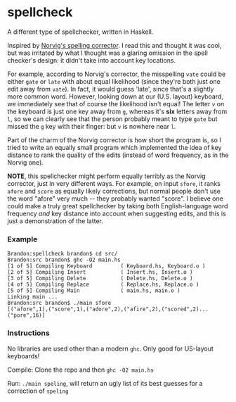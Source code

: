 # spellcheck

A different type of spellchecker, written in Haskell.

Inspired by [Norvig's spelling corrector](http://norvig.com/spell-correct.html). I read this and thought it was cool, but was irritated by what I thought was a glaring omission in the spell checker's design: it didn't take into account key locations.

For example, according to Norvig's corrector, the misspelling `vate` could be either `gate` or `late` with about equal likelihood (since they're both just one edit away from `vate`). In fact, it would guess 'late', since that's a slightly more common word. However, looking down at our (U.S. layout) keyboard, we immediately see that of course the likelihood isn't equal! The letter `v` on the keyboard is just one key away from `g`, whereas it's **six** letters away from `l`, so we can clearly see that the person probably meant to type `gate` but missed the `g` key with their finger: but `v` is nowhere near `l`.

Part of the charm of the Norvig corrector is how short the program is, so I tried to write an equally small program which implemented the idea of key distance to rank the quality of the edits (instead of word frequency, as in the Norvig one). 

**NOTE**, this spellchecker might perform equally terribly as the Norvig corrector, just in very different ways. For example, on input `sfore`, it ranks `afore` and `score` as equally likely corrections, but normal people don't use the word "afore" very much -- they probably wanted "score". I believe one could make a truly great spellchecker by taking both English-language word frequency _and_ key distance into account when suggesting edits, and this is just a demonstration of the latter.

### Example
```
Brandon:spellcheck brandon$ cd src/
Brandon:src brandon$ ghc -O2 main.hs 
[1 of 5] Compiling Keyboard         ( Keyboard.hs, Keyboard.o )
[2 of 5] Compiling Insert           ( Insert.hs, Insert.o )
[3 of 5] Compiling Delete           ( Delete.hs, Delete.o )
[4 of 5] Compiling Replace          ( Replace.hs, Replace.o )
[5 of 5] Compiling Main             ( main.hs, main.o )
Linking main ...
Brandon:src brandon$ ./main sfore
[("afore",1),("score",1),("adore",2),("afire",2),("scored",2)...("pore",16)]
```

### Instructions

No libraries are used other than a modern `ghc`. Only good for US-layout keyboards!

Compile: Clone the repo and then `ghc -O2 main.hs`

Run: `./main speling`, will return an ugly list of its best guesses for a correction of `speling`
